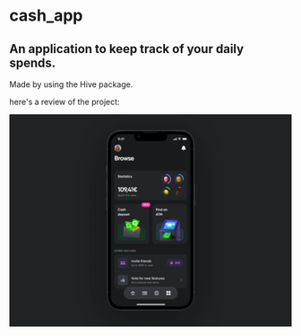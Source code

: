 # cash_app

An application to keep track of your daily spends.
----------------------------------------------------------------------

Made by using the Hive package.

here's a review of the project:

![App preview](mainUI.png)
